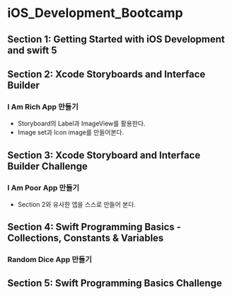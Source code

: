 # iOS_Development_Bootcamp
## Section 1: Getting Started with iOS Development and swift 5
###

## Section 2: Xcode Storyboards and Interface Builder
### I Am Rich App 만들기
+ Storyboard의 Label과 ImageView를 활용한다.
+ Image set과 Icon image를 만들어본다.

## Section 3: Xcode Storyboard and Interface Builder Challenge
### I Am Poor App 만들기
+ Section 2와 유사한 앱을 스스로 만들어 본다.

## Section 4: Swift Programming Basics - Collections, Constants & Variables
### Random Dice App 만들기

## Section 5: Swift Programming Basics Challenge
###
